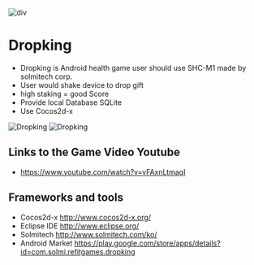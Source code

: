  ![div](http://cfile9.uf.tistory.com/image/234BCF4C567BF6C820C203)
 
 
 # Dropking
 
 * Dropking is Android health game user should use SHC-M1 made by solmitech corp.
 * User would shake device to drop gift
 * high staking = good Score
 * Provide local Database SQLite
 * Use Cocos2d-x
 
![Dropking](http://cfile22.uf.tistory.com/image/2117CA50567BF46F2F7081)
![Dropking](http://cfile26.uf.tistory.com/image/2216EE50567BF479316266)
 
 
 ## Links to the Game Video Youtube
 
 * https://www.youtube.com/watch?v=vFAxnLtmaqI
 
 ## Frameworks and tools
 
 * Cocos2d-x http://www.cocos2d-x.org/
 * Eclipse IDE http://www.eclipse.org/
 * Solmitech http://www.solmitech.com/ko/
 * Android Market https://play.google.com/store/apps/details?id=com.solmi.refitgames.dropking
